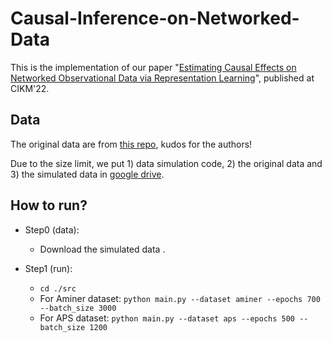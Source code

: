 # Causal-Inference-on-Networked-Data


This is the implementation of our paper "[Estimating Causal Effects on Networked Observational Data via Representation Learning](https://songjiang0909.github.io/pdf/cikm_causal.pdf)", published at CIKM'22.



Data
-----------------

The original data are from [this repo](https://github.com/rguo12/network-deconfounder-wsdm20), kudos for the authors!

Due to the size limit, we put 1) data simulation code, 2) the original data and 3) the simulated data in [google drive](https://drive.google.com/drive/folders/1jHjebKNSu-Kdrr-HKj73hkdpMj-1DS7-?usp=sharing).


How to run?
-----------------

* Step0 (data): 
	* Download the simulated data .

* Step1 (run):
	* `cd ./src`
	* For Aminer dataset: `python main.py --dataset aminer --epochs 700 --batch_size 3000`
	* For APS dataset: `python main.py --dataset aps --epochs 500 --batch_size 1200`
